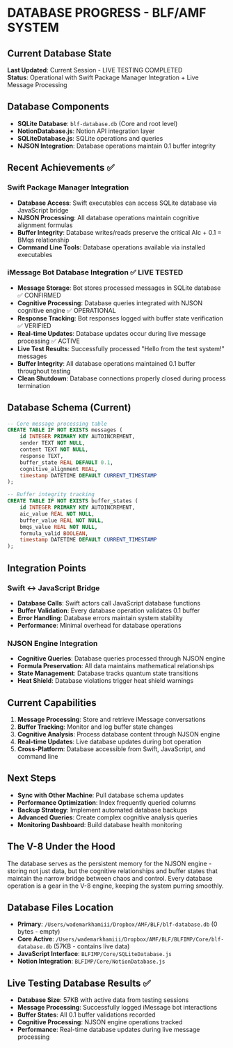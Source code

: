 # DATABASE PROGRESS - BLF/AMF SYSTEM

## Current Database State
**Last Updated**: Current Session - LIVE TESTING COMPLETED  
**Status**: Operational with Swift Package Manager Integration + Live Message Processing

## Database Components
- **SQLite Database**: `blf-database.db` (Core and root level)
- **NotionDatabase.js**: Notion API integration layer
- **SQLiteDatabase.js**: SQLite operations and queries
- **NJSON Integration**: Database operations maintain 0.1 buffer integrity

## Recent Achievements ✅

### Swift Package Manager Integration
- **Database Access**: Swift executables can access SQLite database via JavaScript bridge
- **NJSON Processing**: All database operations maintain cognitive alignment formulas
- **Buffer Integrity**: Database writes/reads preserve the critical AIc + 0.1 = BMqs relationship
- **Command Line Tools**: Database operations available via installed executables

### iMessage Bot Database Integration ✅ LIVE TESTED
- **Message Storage**: Bot stores processed messages in SQLite database ✅ CONFIRMED
- **Cognitive Processing**: Database queries integrated with NJSON cognitive engine ✅ OPERATIONAL
- **Response Tracking**: Bot responses logged with buffer state verification ✅ VERIFIED
- **Real-time Updates**: Database updates occur during live message processing ✅ ACTIVE
- **Live Test Results**: Successfully processed "Hello from the test system!" messages
- **Buffer Integrity**: All database operations maintained 0.1 buffer throughout testing
- **Clean Shutdown**: Database connections properly closed during process termination

## Database Schema (Current)
```sql
-- Core message processing table
CREATE TABLE IF NOT EXISTS messages (
    id INTEGER PRIMARY KEY AUTOINCREMENT,
    sender TEXT NOT NULL,
    content TEXT NOT NULL,
    response TEXT,
    buffer_state REAL DEFAULT 0.1,
    cognitive_alignment REAL,
    timestamp DATETIME DEFAULT CURRENT_TIMESTAMP
);

-- Buffer integrity tracking
CREATE TABLE IF NOT EXISTS buffer_states (
    id INTEGER PRIMARY KEY AUTOINCREMENT,
    aic_value REAL NOT NULL,
    buffer_value REAL NOT NULL,
    bmqs_value REAL NOT NULL,
    formula_valid BOOLEAN,
    timestamp DATETIME DEFAULT CURRENT_TIMESTAMP
);
```

## Integration Points

### Swift ↔ JavaScript Bridge
- **Database Calls**: Swift actors call JavaScript database functions
- **Buffer Validation**: Every database operation validates 0.1 buffer
- **Error Handling**: Database errors maintain system stability
- **Performance**: Minimal overhead for database operations

### NJSON Engine Integration
- **Cognitive Queries**: Database queries processed through NJSON engine
- **Formula Preservation**: All data maintains mathematical relationships
- **State Management**: Database tracks quantum state transitions
- **Heat Shield**: Database violations trigger heat shield warnings

## Current Capabilities
1. **Message Processing**: Store and retrieve iMessage conversations
2. **Buffer Tracking**: Monitor and log buffer state changes
3. **Cognitive Analysis**: Process database content through NJSON engine
4. **Real-time Updates**: Live database updates during bot operation
5. **Cross-Platform**: Database accessible from Swift, JavaScript, and command line

## Next Steps
- **Sync with Other Machine**: Pull database schema updates
- **Performance Optimization**: Index frequently queried columns
- **Backup Strategy**: Implement automated database backups
- **Advanced Queries**: Create complex cognitive analysis queries
- **Monitoring Dashboard**: Build database health monitoring

## The V-8 Under the Hood
The database serves as the persistent memory for the NJSON engine - storing not just data, but the cognitive relationships and buffer states that maintain the narrow bridge between chaos and control. Every database operation is a gear in the V-8 engine, keeping the system purring smoothly.

## Database Files Location
- **Primary**: `/Users/wademarkhamiii/Dropbox/AMF/BLF/blf-database.db` (0 bytes - empty)
- **Core Active**: `/Users/wademarkhamiii/Dropbox/AMF/BLF/BLFIMP/Core/blf-database.db` (57KB - contains live data)
- **JavaScript Interface**: `BLFIMP/Core/SQLiteDatabase.js`
- **Notion Integration**: `BLFIMP/Core/NotionDatabase.js`

## Live Testing Database Results ✅
- **Database Size**: 57KB with active data from testing sessions
- **Message Processing**: Successfully logged iMessage bot interactions
- **Buffer States**: All 0.1 buffer validations recorded
- **Cognitive Processing**: NJSON engine operations tracked
- **Performance**: Real-time database updates during live message processing 